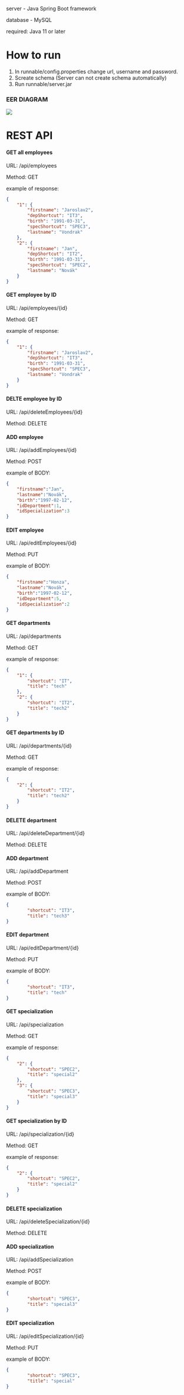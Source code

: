 server - Java Spring Boot framework 

database - MySQL

required: Java 11 or later 

# How to run
1. In runnable/config.properties change url, username and password.
2. Screate schema (Server can not create schema automatically)
3. Run runnable/server.jar

### EER DIAGRAM

![](https://gitlab.com/JaroslavVond/dpg-rest-api/-/raw/master/img/dat.png)

# REST API

#### GET all employees

URL: /api/employees

Method: GET

example of response: 
```json
{
    "1": {
        "firstname": "Jaroslav2",
        "depShortcut": "IT3",
        "birth": "1991-03-31",
        "specShortcut": "SPEC3",
        "lastname": "Vondrak"
    },
    "2": {
        "firstname": "Jan",
        "depShortcut": "IT2",
        "birth": "1991-03-31",
        "specShortcut": "SPEC2",
        "lastname": "Novák"
    }
}
```
#### GET employee by ID

URL: /api/employees/{id}

Method: GET

example of response: 
```json
{
    "1": {
        "firstname": "Jaroslav2",
        "depShortcut": "IT3",
        "birth": "1991-03-31",
        "specShortcut": "SPEC3",
        "lastname": "Vondrak"
    }
}
```

#### DELTE employee by ID

URL: /api/deleteEmployees/{id}

Method: DELETE

#### ADD employee

URL: /api/addEmployees/{id}

Method: POST

example of BODY: 
```json
{
    "firstname":"Jan", 
    "lastname":"Novák",
    "birth":"1997-02-12",
    "idDepartment":1,
    "idSpecialization":3
}
```

#### EDIT employee

URL: /api/editEmployees/{id}

Method: PUT

example of BODY: 
```json
{
    "firstname":"Honza", 
    "lastname":"Novák",
    "birth":"1997-02-12",
    "idDepartment":5,
    "idSpecialization":2
}
```

#### GET departments

URL: /api/departments

Method: GET

example of response: 
```json
{
    "1": {
        "shortcut": "IT",
        "title": "tech"
    },
    "2": {
        "shortcut": "IT2",
        "title": "tech2"
    }
}
```

#### GET departments by ID

URL: /api/departments/{id}

Method: GET

example of response: 
```json
{
    "2": {
        "shortcut": "IT2",
        "title": "tech2"
    }
}
```

#### DELETE department

URL: /api/deleteDepartment/{id}

Method: DELETE

#### ADD department

URL: /api/addDepartment

Method: POST

example of BODY: 
```json
{
        "shortcut": "IT3",
        "title": "tech3"
}
```

#### EDIT department

URL: /api/editDepartment/{id}

Method: PUT

example of BODY: 
```json
{
        "shortcut": "IT3",
        "title": "tech"
}
```

#### GET specialization

URL: /api/specialization

Method: GET

example of response: 
```json
{
    "2": {
        "shortcut": "SPEC2",
        "title": "special2"
    },
    "3": {
        "shortcut": "SPEC3",
        "title": "special3"
    }
}
```

#### GET specialization by ID

URL: /api/specialization/{id}

Method: GET

example of response: 
```json
{
    "2": {
        "shortcut": "SPEC2",
        "title": "special2"
    }
}
```

#### DELETE specialization

URL: /api/deleteSpecialization/{id}

Method: DELETE

#### ADD specialization

URL: /api/addSpecialization

Method: POST

example of BODY: 
```json
{
        "shortcut": "SPEC3",
        "title": "special3"
}
```

#### EDIT specialization

URL: /api/editSpecialization/{id}

Method: PUT

example of BODY: 
```json
{
        "shortcut": "SPEC3",
        "title": "special"
}
```
